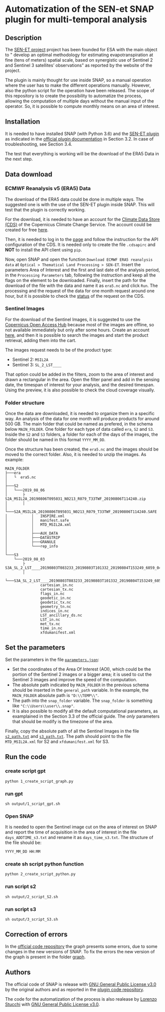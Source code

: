 # Automatization of the SEN-et SNAP plugin for multi-temporal analysis
## Description

The [SEN-ET project](https://www.esa-sen4et.org/) project has been founded for ESA with the main object to " develop an optimal methodology for estimating evapotranspiration at fine (tens of meters) spatial scale, based on synergistic use of Sentinel 2 and Sentinel 3 satellites’ observations" as reported by the website of the project.

The plugin is mainly thought for use inside SNAP, so a manual operation where the user has to make the different operations manually. However, also the python script for the operation have been released.
The scope of this repository is to create the possibility to automatize the process, allowing the computation of multiple days without the manual input of the operator. So, it is possible to compute monthly means on an area of interest.

## Installation
It is needed to have installed SNAP (with Python 3.6) and the [SEN-ET plugin](https://www.esa-sen4et.org/static/media/Sen-ET-plugin-v1.0.1.b41ae6c8.zip) as indicated in the [official plugin documentation](https://www.esa-sen4et.org/static/media/sen-et-user-manual-v1.1.0.5d1ac526.pdf) in Section 3.2. In case of troubleshooting, see Section 3.4.

The test that everything is working will be the download of the ERA5 Data in the next step.

## Data download
### ECMWF Reanalysis v5 (ERA5) Data
The download of the ERA5 data could be done in multiple ways. The suggested one is with the use of the SEN-ET plugin inside SNAP. This will test that the plugin is correctly working.

For the download, it is needed to have an account for the [Climate Data Store (CDS)](https://cds.climate.copernicus.eu/#!/home) of the Copernicus Climate Change Service. The account could be created for free [here](https://cds.climate.copernicus.eu/user/register).

Then, it is needed to log in to the [page](https://cds.climate.copernicus.eu/api-how-to) and follow the instruction for the API configuration of the CDS. It is needed only to create the file `.cdsapirc` and **NOT** to install the API client using `pip`.

Now, open SNAP and open the function `Download ECMWF ERA5 reanalysis data` at `Optical > Thematical Land Processing > SEN-ET`. Insert the parameters Area of Interest and the first and last date of the analysis period, in the `Processing Parameters` tab, following the instruction and keep all the flags on the element to be downloaded. Finally, insert the path for the download of the file with the data and name it as `era5.nc` and click `Run`.
The processing and the request of the data for one month request around one hour, but it is possible to check the [status](https://cds.climate.copernicus.eu/cdsapp#!/yourrequests) of the request on the CDS.

### Sentinel Images
For the download of the Sentinel Images, it is suggested to use the [Copernicus Open Access Hub](https://scihub.copernicus.eu/dhus/#/home) because most of the images are offline, so not available immediately but only after some hours. 
Create an account [here](https://scihub.copernicus.eu/dhus/#/self-registration), and then it is possible to search the images and start the product retrieval, adding them into the cart.

The images request needs to be of the product type:
- Sentinel 2: `MSIL2A`
- Sentinel 3: `SL_2_LST____`

That option could be added in the filters, zoom to the area of interest and drawn a rectangular in the area. Open the filter panel and add in the sensing date, the timespan of interest for your analysis, and the desired timespan. Using the preview, it is also possible to check the cloud coverage visually.

### Folder structure
Once the data are downloaded, it is needed to organize them in a specific way. An analysis of the data for one month will produce products for around 500 GB. The main folder that could be named as prefered, in the schema below `MAIN_FOLDER`. One folder for each type of data called `era`, `S2` and `S3`. Inside the `S2` and `S3` folders, a folder for each of the days of the images, the folder should be named in this format `YYYY_MM_DD`.

Once the structure has been created, the `era5.nc` and the images should be moved to the correct folder. Also, it is needed to unzip the images.
As example:
```
MAIN_FOLDER
├───era
│   └  era5.nc
│
├───S2
│   └───2019_08_06
│       ├   S2A_MSIL2A_20190806T095031_N0213_R079_T33TWF_20190806T114240.zip
│       │
│       └───S2A_MSIL2A_20190806T095031_N0213_R079_T33TWF_20190806T114240.SAFE
│           │   INSPIRE.xml
│           │   manifest.safe
│           │   MTD_MSIL2A.xml
│           │
│           ├───AUX_DATA
│           ├───DATASTRIP
│           ├───GRANULE
│           └───rep_info
│
└───S3
    └───2019_08_03
        ├   S3A_SL_2_LST____20190803T083233_20190803T101332_20190804T153249_6059_047_335______LN2_O_NT_003.zip
        │
        └───S3A_SL_2_LST____20190803T083233_20190803T101332_20190804T153249_6059_047_335______LN2_O_NT_003.SEN3
                cartesian_in.nc
                cartesian_tx.nc
                flags_in.nc
                geodetic_in.nc
                geodetic_tx.nc
                geometry_tn.nc
                indices_in.nc
                LST_ancillary_ds.nc
                LST_in.nc
                met_tx.nc
                time_in.nc
                xfdumanifest.xml
```
## Set the parameters
Set the parameters in the file [`parameters.json`](input/parameters.json):
- Set the coordinates of the Area Of Interest (AOI), which could be the portion of the Sentinel 2 images or a bigger area; it is used to cut the Sentinel 3 images and improve the speed of the computation.
- The absolute path indicated by `MAIN_FOLDER` in the previous schema should be inserted in the `general_path` variable. In the example, the `MAIN_FOLDER` absolute path is `"D:\\TEMP\\"`.
- The path into the `snap_folder` variable. The `snap_folder` is something like `"C:\\Users\\user\\.snap"`.
- It is also possible to modify all the default computational parameters, as examplained in the Section 3.3 of the official guide. The *only* parameters that should be modify is the timezone of the area.

Finally, copy the absolute path of all the Sentinel Images in the file [`s2_path.txt`](input/s2_path.txt) and [`s3_path.txt`](input/s3_path.txt). The path should point to the file `MTD_MSIL2A.xml` for S2 and `xfdumanifest.xml` for S3.

## Run the code
### create script gpt
```
python 1_create_script_graph.py
```

### run gpt
```
sh output/1_script_gpt.sh
```

### Open SNAP
It is needed to open the Sentinel image cut on the area of interest on SNAP and report the time of acquisition in the area of interest in the file `days_ADDTIME_s3.txt` and rename it as `days_time_s3.txt`.
The structure of the file should be:
```
YYYY_MM_DD HH:MM
```

### create sh script python function
```
python 2_create_script_python.py
```

### run script s2
```
sh output/2_script_S2.sh
```

### run script s3
```
sh output/3_script_S3.sh
```

## Correction of errors
In the [official code repository](https://github.com/DHI-GRAS/sen-et-snap-scripts) the graph presents some errors, due to some changes in the new versions of SNAP. To fix the errors the new version of the graph is present in the folder [graph](graph/).

## Authors
The official code of SNAP is release with [GNU General Public License v3.0](https://github.com/DHI-GRAS/sen-et-snap-scripts/blob/master/LICENSE) by the original authors and as reported in the [plugin code repository](https://github.com/DHI-GRAS/senEtSnapSta).

The code for the automatization of the process is also realease by [Lorenzo Stucchi](https://github.com/LorenzoStucchi) with [GNU General Public License v3.0](LICENSE).
